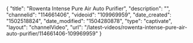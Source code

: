 {
    "title": "Rowenta Intense Pure Air Auto Purifier",
    "description": "",
    "channelid": "114661406",
    "videoid": "109969959",
    "date_created": "1502518824",
    "date_modified": "1504280878",
    "type": "captivate",
    "layout": "channelVideo",
    "url": "\/latest-videos\/rowenta-intense-pure-air-auto-purifier\/114661406-109969959"
}